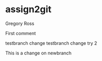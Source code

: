 # assign2git
Gregory Ross

First comment

testbranch change
testbranch change try 2

This is a change on newbranch
